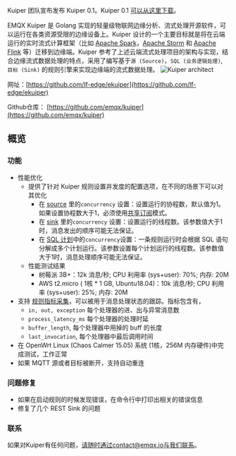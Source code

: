 Kuiper 团队宣布发布 Kuiper 0.1。Kuiper 0.1 [可以从这里下载](https://github.com/emqx/kuiper/releases/tag/0.1)。

EMQX Kuiper 是 Golang 实现的轻量级物联网边缘分析、流式处理开源软件，可以运行在各类资源受限的边缘设备上。Kuiper 设计的一个主要目标就是将在云端运行的实时流式计算框架（比如 [Apache Spark](https://spark.apache.org/)，[Apache Storm](https://storm.apache.org/) 和 [Apache Flink](https://flink.apache.org/) 等）迁移到边缘端。Kuiper 参考了上述云端流式处理项目的架构与实现，结合边缘流式数据处理的特点，采用了编写基于`源 (Source)`，`SQL (业务逻辑处理)`, `目标 (Sink)` 的规则引擎来实现边缘端的流式数据处理。
![Kuiper architect](https://assets.emqx.com/images/a06aaed50608fd57d53a400f1621cee6.png)

网址：[https://github.com/lf-edge/ekuiper](https://github.com/lf-edge/ekuiper)

Github仓库： [https://github.com/emqx/kuiper](https://github.com/emqx/kuiper)

## 概览

### 功能

- 性能优化
  - 提供了针对 Kuiper 规则设置并发度的配置选项，在不同的场景下可以对其优化
    - 在 [source](https://github.com/emqx/kuiper/blob/develop/docs/en_US/rules/sources/mqtt.md) 里的``concurrency`` 设置：设置运行的协程数，默认值为1。如果设置协程数大于1，必须使用[共享订阅](https://www.emqx.com/zh/blog/introduction-to-mqtt5-protocol-shared-subscription)模式。
    - 在 [sink](https://github.com/emqx/kuiper/blob/develop/docs/en_US/rules/overview.md#actions) 里的``concurrency`` 设置：设置运行的线程数。该参数值大于1时，消息发出的顺序可能无法保证。
    - 在 [SQL 计划](https://github.com/emqx/kuiper/blob/develop/docs/en_US/rules/overview.md#options)中的``concurrency``设置：一条规则运行时会根据 SQL 语句分解成多个计划运行。该参数设置每个计划运行的线程数。该参数值大于1时，消息处理顺序可能无法保证。
  - 性能测试结果
    - 树莓派 3B+：12k 消息/秒; CPU 利用率 (sys+user): 70%; 内存: 20M
    - AWS t2.micro ( 1核 * 1 GB, Ubuntu18.04)：10k 消息/秒; CPU 利用率 (sys+user): 25%; 内存: 20M
- 支持 [规则指标采集](https://github.com/emqx/kuiper/blob/develop/docs/en_US/cli/rules.md#get-the-status-of-a-rule)，可以被用于消息处理状态的跟踪。指标包含有，
  - ``in, out, exception`` 每个处理器的进、出与异常消息数
  - ``process_latency_ms`` 每个处理器的处理时延
  - ``buffer_length``, 每个处理器中用掉的 buff 的长度
  - ``last_invocation``, 每个处理器中最后调用时间
- 在 OpenWrt Linux (Chaos Calmer 15.05) 系统 (1核，256M 内存硬件)中完成测试，工作正常
- 如果 MQTT 源或者目标被断开，支持自动重连

### 问题修复

- 如果在启动规则的时候发现错误，在命令行中打印出相关的错误信息
- 修复了几个 REST Sink 的问题

### 联系

如果对Kuiper有任何问题，请随时通过contact@emqx.io与我们联系。
